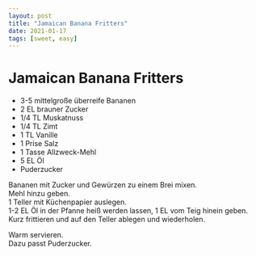 ```yaml
---
layout: post
title: "Jamaican Banana Fritters"
date: 2021-01-17
tags: [sweet, easy]
---
```

# Jamaican Banana Fritters

- 3-5 mittelgroße überreife Bananen
- 2 EL brauner Zucker
- 1/4 TL Muskatnuss
- 1/4 TL Zimt
- 1 TL Vanille
- 1 Prise Salz
- 1 Tasse Allzweck-Mehl
- 5 EL Öl
- Puderzucker

Bananen mit Zucker und Gewürzen zu einem Brei mixen.  
Mehl hinzu geben.  
1 Teller mit Küchenpapier auslegen.  
1-2 EL Öl in der Pfanne heiß werden lassen, 1 EL vom Teig hinein geben.  
Kurz frittieren und auf den Teller ablegen und wiederholen.  
  
Warm servieren.  
Dazu passt Puderzucker.  

